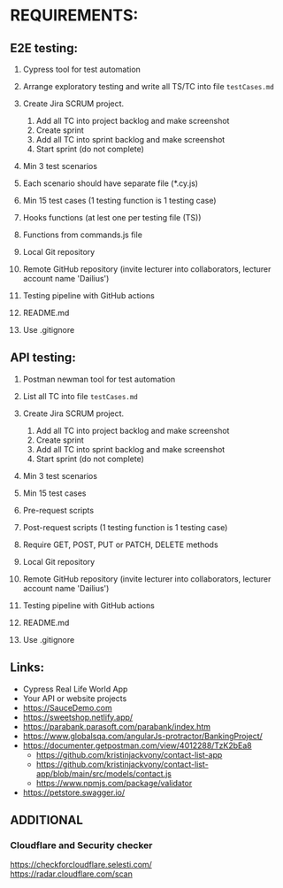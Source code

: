 # REQUIREMENTS:

## E2E testing:
1. Cypress tool for test automation
2. Arrange exploratory testing and write all TS/TC into file `testCases.md`
3. Create Jira SCRUM project.
   1. Add all TC into project backlog and make screenshot
   2. Create sprint
   3. Add all TC into sprint backlog and make screenshot
   4. Start sprint (do not complete)
   
4. Min 3 test scenarios
5. Each scenario should have separate file (*.cy.js)
6. Min 15 test cases (1 testing function is 1 testing case)
7. Hooks functions (at lest one per testing file (TS))
8. Functions from commands.js file
9.  Local Git repository
10. Remote GitHub repository (invite lecturer into collaborators, lecturer account name 'Dailius')
11. Testing pipeline with GitHub actions
12. README.md 
13. Use .gitignore

## API testing:
1. Postman newman tool for test automation
2. List all TC into file `testCases.md` 
3. Create Jira SCRUM project.
   1. Add all TC into project backlog and make screenshot
   2. Create sprint
   3. Add all TC into sprint backlog and make screenshot
   4. Start sprint (do not complete)
   
4. Min 3 test scenarios
5. Min 15 test cases
6. Pre-request scripts
7. Post-request scripts (1 testing function is 1 testing case)
8. Require GET, POST, PUT or PATCH, DELETE methods
9. Local Git repository
10. Remote GitHub repository (invite lecturer into collaborators, lecturer account name 'Dailius')
11. Testing pipeline with GitHub actions
12. README.md 
13. Use .gitignore


## Links:
* Cypress Real Life World App
* Your API or website projects
* https://SauceDemo.com  
* https://sweetshop.netlify.app/  
* https://parabank.parasoft.com/parabank/index.htm  
* https://www.globalsqa.com/angularJs-protractor/BankingProject/  
* https://documenter.getpostman.com/view/4012288/TzK2bEa8
  * https://github.com/kristinjackvony/contact-list-app
  * https://github.com/kristinjackvony/contact-list-app/blob/main/src/models/contact.js
  * https://www.npmjs.com/package/validator
* https://petstore.swagger.io/
  

## ADDITIONAL
### Cloudflare and Security checker
https://checkforcloudflare.selesti.com/  
https://radar.cloudflare.com/scan  
